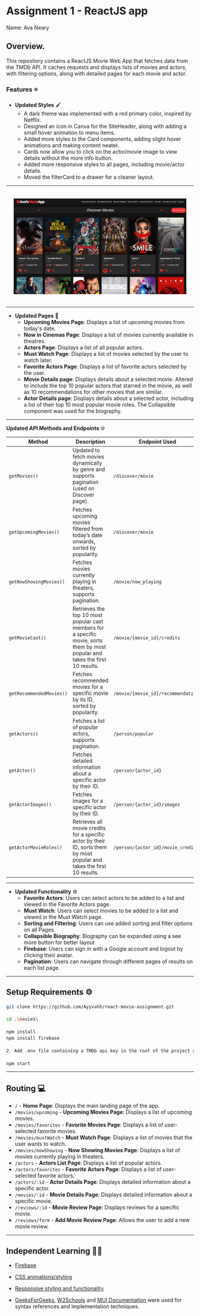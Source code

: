 # Assignment 1 - ReactJS app 

Name: Ava Neary

## Overview.
This repository contains a ReactJS Movie Web App that fetches data from the TMDb API. It caches requests and displays lists of movies and actors, with filtering options, along with detailed pages for each movie and actor.

### Features ⭐

- **Updated Styles** 🖌️
  - A dark theme was implemented with a red primary color, inspired by Netflix.
  - Designed an icon in Canva for the SiteHeader, along with adding a small hover animation to menu items.
  - Added more styles to the Card components, adding slight hover animations and making content neater.
  - Cards now allow you to click on the actor/movie image to view details without the more info button.
  - Added more responsive styles to all pages, including movie/actor details.
  - Moved the filterCard to a drawer for a cleaner layout.
---
<div style="display: flex; justify-content: center; padding: 20px;">
  <img src="movieHomePage.png" alt="Movie Home Page" style="width: 100%; height: auto;"/>
</div>

---

- **Updated Pages** 📄
  - **Upcoming Movies Page**: Displays a list of upcoming movies from today's date.
  - **Now in Cinemas Page**: Displays a list of movies currently available in theatres.
  - **Actors Page**: Displays a list of all popular actors.
  - **Must Watch Page**: Displays a list of movies selected by the user to watch later.
  - **Favorite Actors Page**: Displays a list of favorite actors selected by the user.
  - **Movie Details page**: Displays details about a selected movie. Altered to include the top 10 popular actors that starred in the movie, as well as 10 recommendations for other movies that are similar.
  - **Actor Details page**: Displays details about a selected actor, including a list of their top 10 most popular movie roles. The Collapsible component was used for the biography.

---

**Updated API Methods and Endpoints** 🌐

| **Method**               | **Description**                                                                             | **Endpoint Used**                                 | **Parameters**                |
|--------------------------|---------------------------------------------------------------------------------------------|--------------------------------------------------|--------------------------------|
| `getMovies()`            | Updated to fetch movies dynamically by genre and supports pagination (used on Discover page). | `/discover/movie`                                | `page`, `genre`               |
| `getUpcomingMovies()`    | Fetches upcoming movies filtered from today’s date onwards, sorted by popularity.           | `/discover/movie`                                | `page`                        |
| `getNowShowingMovies()`  | Fetches movies currently playing in theaters, supports pagination.                         | `/movie/now_playing`                             | `page`                        |
| `getMovieCast()`         | Retrieves the top 10 most popular cast members for a specific movie, sorts them by most popular and takes the first 10 results. | `/movie/{movie_id}/credits`                      | `movie_id`                    |
| `getRecommendedMovies()` | Fetches recommended movies for a specific movie by its ID, sorted by popularity.           | `/movie/{movie_id}/recommendations`             | `movie_id`                    |
| `getActors()`            | Fetches a list of popular actors, supports pagination.                                      | `/person/popular`                                | `page`                        |
| `getActor()`             | Fetches detailed information about a specific actor by their ID.                            | `/person/{actor_id}`                             | `id`                          |
| `getActorImages()`       | Fetches images for a specific actor by their ID.                                           | `/person/{actor_id}/images`                      | `id`                          |
| `getActorMovieRoles()`   | Retrieves all movie credits for a specific actor by their ID, sorts them by most popular and takes the first 10 results. | `/person/{actor_id}/movie_credits`              | `id`                          |

---

- **Updated Functionality** ⚙️
  - **Favorite Actors**: Users can select actors to be added to a list and viewed in the Favorite Actors page.
  -  **Must Watch**: Users can select movies to be added to a list and viewed in the Must Watch page.
  - **Sorting and Filtering**: Users can use added sorting and filter options on all Pages.
  - **Collapsible Biography**: Biography can be expanded using a see more button for better layout
  - **Firebase**: Users can sign in with a Google account and logout by clicking their avatar.
  - **Pagination**: Users can navigate through different pages of results on each list page.
    
---

## Setup Requirements ⚙️

```bash
git clone https://github.com/Ayyvahh/react-movie-assignment.git

cd .\movies\

npm install
npm install firebase

2. Add .env file containing a TMDb api key in the root of the project and configure Firebase in /services/firebase.js

npm start

```

---

## Routing 💻

- `/` - **Home Page**: Displays the main landing page of the app.
- `/movies/upcoming` - **Upcoming Movies Page**: Displays a list of upcoming movies.
- `/movies/favorites` - **Favorite Movies Page**: Displays a list of user-selected favorite movies.
- `/movies/mustWatch` - **Must Watch Page**: Displays a list of movies that the user wants to watch.
- `/movies/nowShowing` - **Now Showing Movies Page**: Displays a list of movies currently playing in theaters.
- `/actors` - **Actors List Page**: Displays a list of popular actors.
- `/actors/favorites` - **Favorite Actors Page**: Displays a list of user-selected favorite actors.
- `/actors/:id` - **Actor Details Page**: Displays detailed information about a specific actor.
- `/movies/:id` - **Movie Details Page**: Displays detailed information about a specific movie.
- `/reviews/:id` - **Movie Review Page**: Displays reviews for a specific movie.
- `/reviews/form` - **Add Movie Review Page**: Allows the user to add a new movie review.

---


## Independent Learning 🧑‍🎓
- [Firebase](https://www.youtube.com/watch?v=eh8mpiN-7bA)
- [CSS animations/styling](https://styled-components.com/docs/basics#animations)
- [Responsive styling and functionality](https://www.youtube.com/watch?v=co-m3bfIxKQ)

- [GeeksForGeeks](https://www.geeksforgeeks.org/reactjs-components-complete-reference/?ref=shm), [W2Schools](https://www.w3schools.com/) and [MUI Documentation](https://mui.com/) were used for syntax references and implementation techniques.


